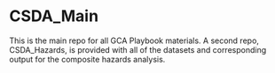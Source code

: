 # CSDA_Main
This is the main repo for all GCA Playbook materials. A second repo, CSDA_Hazards, is provided with all of the datasets
and corresponding output for the composite hazards analysis. 
